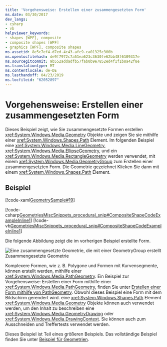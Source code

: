 ```yaml
---
title: 'Vorgehensweise: Erstellen einer zusammengesetzten Form'
ms.date: 03/30/2017
dev_langs:
- csharp
- vb
helpviewer_keywords:
- shapes [WPF], composite
- composite shapes [WPF]
- graphics [WPF], composite shapes
ms.assetid: 8e5c7ef4-d7ed-4c43-afc9-ca01325c300b
ms.openlocfilehash: de9f7972c7a51ea623c3630fe62bb48f6109317e
ms.sourcegitcommit: 9b552addadfb57fab0b9e7852ed4f1f1b8a42f8e
ms.translationtype: MT
ms.contentlocale: de-DE
ms.lasthandoff: 04/23/2019
ms.locfileid: "62052897"
---
```

# <a name="how-to-create-a-composite-shape"></a>Vorgehensweise: Erstellen einer zusammengesetzten Form
Dieses Beispiel zeigt, wie Sie zusammengesetzte Formen erstellen <xref:System.Windows.Media.Geometry> Objekte und zeigen Sie sie mithilfe einer <xref:System.Windows.Shapes.Path> Element. Im folgenden Beispiel eine <xref:System.Windows.Media.LineGeometry>, <xref:System.Windows.Media.EllipseGeometry>, und ein <xref:System.Windows.Media.RectangleGeometry> werden verwendet, mit einem <xref:System.Windows.Media.GeometryGroup> zum Erstellen einer zusammengesetzten Form. Die Geometrie gezeichnet Klicken Sie dann mit einem <xref:System.Windows.Shapes.Path> Element.  
  
## <a name="example"></a>Beispiel  
 [!code-xaml[GeometrySample#19](~/samples/snippets/csharp/VS_Snippets_Wpf/GeometrySample/CS/combininggeometriesexample.xaml#19)]  
  
 [!code-csharp[GeometriesMiscSnippets_procedural_snip#CompositeShapeCodeExampleInline1](~/samples/snippets/csharp/VS_Snippets_Wpf/GeometriesMiscSnippets_procedural_snip/CSharp/CompositeShapeExample.cs#compositeshapecodeexampleinline1)]
 [!code-vb[GeometriesMiscSnippets_procedural_snip#CompositeShapeCodeExampleInline1](~/samples/snippets/visualbasic/VS_Snippets_Wpf/GeometriesMiscSnippets_procedural_snip/visualbasic/compositeshapeexample.vb#compositeshapecodeexampleinline1)]  
  
 Die folgende Abbildung zeigt die im vorherigen Beispiel erstellte Form.  
  
 ![Eine zusammengesetzte Geometrie, die mit einer GeometryGroup erstellt](./media/wcpsdk-graphicsmm-compositegeometryexample1.jpg "wcpsdk_graphicsmm_compositegeometryexample1")  
Zusammengesetzte Geometrie  
  
 Komplexere Formen, wie z. B. Polygone und Formen mit Kurvensegmente, können erstellt werden, mithilfe einer <xref:System.Windows.Media.PathGeometry>. Ein Beispiel zur Vorgehensweise: Erstellen einer Form mithilfe einer <xref:System.Windows.Media.PathGeometry>, finden Sie unter [Erstellen einer Form mithilfe von PathGeometry](how-to-create-a-shape-by-using-a-pathgeometry.md).  Obwohl dieses Beispiel eine Form mit dem Bildschirm gerendert wird. eine <xref:System.Windows.Shapes.Path> Element <xref:System.Windows.Media.Geometry> Objekte können auch verwendet werden, um den Inhalt zu beschreiben eine <xref:System.Windows.Media.GeometryDrawing> oder <xref:System.Windows.Media.DrawingContext>. Sie können auch zum Ausschneiden und Treffertests verwendet werden.  
  
 Dieses Beispiel ist Teil eines größeren Beispiels. Das vollständige Beispiel finden Sie unter [Beispiel für Geometrien](https://go.microsoft.com/fwlink/?LinkID=159989).
